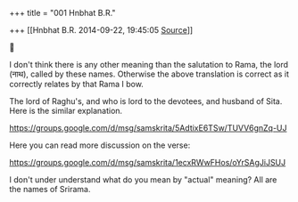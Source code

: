 +++
title = "001 Hnbhat B.R."

+++
[[Hnbhat B.R.	2014-09-22, 19:45:05 [Source](https://groups.google.com/g/samskrita/c/Dr7tPuxvn_U)]]





I don't think there is any other meaning than the salutation to Rama, the lord (नाथ), called by these names. Otherwise the above translation is correct as it correctly relates by that Rama I bow.

  

The lord of Raghu's, and who is lord to the devotees, and husband of Sita. Here is the similar explanation.

  

<https://groups.google.com/d/msg/samskrita/5AdtixE6TSw/TUVV6gnZq-UJ>  

  

Here you can read more discussion on the verse:

  

<https://groups.google.com/d/msg/samskrita/1ecxRWwFHos/oYrSAgJiJSUJ>  

  

I don't under understand what do you mean by "actual" meaning? All are the names of Srirama.

